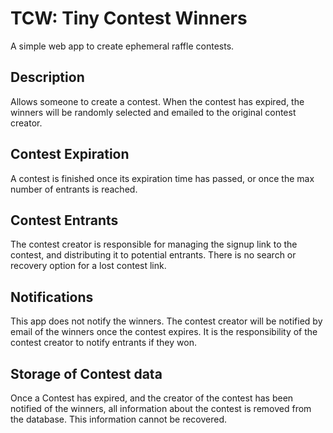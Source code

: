 # TCW: Tiny Contest Winners
A simple web app to create ephemeral raffle contests.

## Description
Allows someone to create a contest. When the contest has expired, the winners
will be randomly selected and emailed to the original contest creator.

## Contest Expiration
A contest is finished once its expiration time has passed, or once the max
number of entrants is reached.

## Contest Entrants
The contest creator is responsible for managing the signup link to the contest,
and distributing it to potential entrants. There is no search or recovery
option for a lost contest link.

## Notifications
This app does not notify the winners. The contest creator will be notified by
email of the winners once the contest expires. It is the responsibility of the
contest creator to notify entrants if they won.

## Storage of Contest data
Once a Contest has expired, and the creator of the contest has been notified
of the winners, all information about the contest is removed from the database.
This information cannot be recovered.
